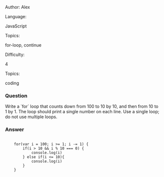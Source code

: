 <p>Author: <span class="author">Alex</span></p>
<label>Language:</label><p class="language">JavaScript</p>
<label>Topics:</label><p class="topics">for-loop, continue</p>
<label>Difficulty:</label><p class="difficulty">4</p>
<label>Topics:</label><p class="format">coding</p>

<h3 class='question-header'>Question</h3>
<p class='question-text'>Write a `for` loop that counts down from 100 to 10 by 10, and then from 10 to 1 by 1.  The loop should print a single number on each line.  Use a single loop; do not use multiple loops.</p>

<h3 class='answer-header'>Answer</h3>
<pre><code class='answer-text'>
	for(var i = 100; i >= 1; i -= 1) {
		if(i > 10 && i % 10 === 0) {
			console.log(i)
		} else if(i <= 10){
			console.log(i)
		}
	}
</code></pre>
